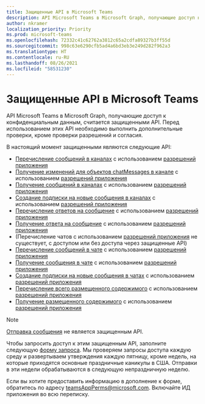 ```yaml
---
title: Защищенные API в Microsoft Teams
description: API Microsoft Teams в Microsoft Graph, получающие доступ к конфиденциальным данным, считается защищенными API.
author: nkramer
localization_priority: Priority
ms.prod: microsoft-teams
ms.openlocfilehash: 72332c41c62762a3812c65a2cdfa89327b3ff55d
ms.sourcegitcommit: 998c63e6290cfb5ad4a6bd3eb3e249d282f962a3
ms.translationtype: HT
ms.contentlocale: ru-RU
ms.lasthandoff: 08/26/2021
ms.locfileid: "58531230"
---
```

# <a name="protected-apis-in-microsoft-teams"></a>Защищенные API в Microsoft Teams

API Microsoft Teams в Microsoft Graph, получающие доступ к конфиденциальным данным, считается защищенными API. Перед использованием этих API необходимо выполнить дополнительные проверки, кроме проверки разрешений и согласия.


В настоящий момент защищенными являются следующие API:
* [Перечисление сообщений в каналах](/graph/api/channel-list-messages) с использованием [разрешений приложения](auth/auth-concepts.md#microsoft-graph-permissions)
* [Получение изменений для объектов chatMessages в канале](/graph/api/chatmessage-delta) с использованием [разрешений приложения](auth/auth-concepts.md#microsoft-graph-permissions)
* [Получение сообщений в каналах](/graph/api/chatmessage-get) с использованием [разрешений приложения](auth/auth-concepts.md#microsoft-graph-permissions)
* [Создание подписки на новые сообщения в каналах](/graph/api/subscription-post-subscriptions) с использованием [разрешений приложения](auth/auth-concepts.md#microsoft-graph-permissions)
* [Перечисление ответов на сообщение](/graph/api/chatmessage-list-replies) с использованием [разрешений приложения](auth/auth-concepts.md#microsoft-graph-permissions)
* [Получение ответа на сообщение](/graph/api/chatmessage-get) с использованием [разрешений приложения](auth/auth-concepts.md#microsoft-graph-permissions)
* (Перечисление чатов с использованием [разрешений приложения](auth/auth-concepts.md#microsoft-graph-permissions) не существует, с доступом или без доступа через защищенные API)
* [Перечисление сообщений в чате](/graph/api/chat-list-messages) с использованием [разрешений приложения](auth/auth-concepts.md#microsoft-graph-permissions)
* [Получение сообщения в чате](/graph/api/chatmessage-get) с использованием [разрешений приложения](auth/auth-concepts.md#microsoft-graph-permissions)
* [Создание подписки на новые сообщения в чатах](/graph/api/subscription-post-subscriptions) с использованием [разрешений приложения](auth/auth-concepts.md#microsoft-graph-permissions)
* [Перечисление всего размещенного содержимого](/graph/api/chatmessage-list-hostedcontents) с использованием [разрешений приложения](auth/auth-concepts.md#microsoft-graph-permissions)
* [Получение размещенного содержимого](/graph/api/chatmessagehostedcontent-get) с использованием [разрешений приложения](auth/auth-concepts.md#microsoft-graph-permissions)

>[!NOTE]
>[Отправка сообщения](/graph/api/channel-post-messages) не является защищенным API.

Чтобы запросить доступ к этим защищенным API, заполните следующую [форму запроса](https://aka.ms/teamsgraph/requestaccess). Мы проверяем запросы доступа каждую среду и развертываем утверждения каждую пятницу, кроме недель, на которые приходятся основные праздничные каникулы в США. Отправки в эти недели обрабатываются в следующую непраздничную неделю. 

Если вы хотите предоставить информацию в дополнение к форме, обратитесь по адресу [teamsAppPerms@microsoft.com](mailto:teamsAppPerms@microsoft.com).
Включайте ИД приложения во всю переписку.

